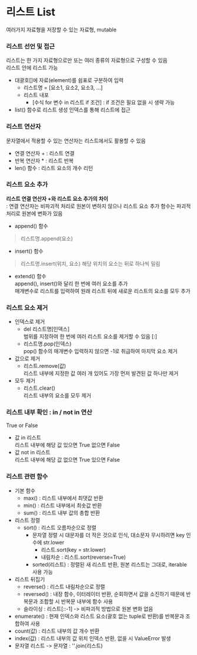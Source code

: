 리스트 List
===========================
여러가지 자료형을 저장할 수 있는 자료형, mutable

### 리스트 선언 및 접근
리스트는 한 가지 자료형으로만 또는 여러 종류의 자료형으로 구성할 수 있음      
리스트 안에 리스트 가능      
+ 대괄호[]에 자료(element)를 쉼표로 구분하여 입력
  + 리스트명 = [요소1, 요소2, 요소3, ...]
  + 리스트 내포 
    + [수식 for 변수 in 리스트 if 조건] : if 조건은 필요 없을 시 생략 가능
+ list() 함수로 리스트 생성
인덱스를 통해 리스트에 접근      

### 리스트 연산자
문자열에서 적용할 수 있는 연산자는 리스트에서도 활용할 수 있음
+ 연결 연산자 + : 리스트 연결
+ 반복 연산자 * : 리스트 반복 
+ len() 함수 : 리스트 요소의 개수 리턴

### 리스트 요소 추가
**리스트 연결 연산자 +와 리스트 요소 추가의 차이**         
  : 연결 연산자는 비파괴적 처리로 원본이 변하지 않으나 리스트 요소 추가 함수는 파괴적 처리로 원본에 변화가 있음
+ append() 함수
> 리스트명.append(요소)

+ insert() 함수
> 리스트명.insert(위치, 요소)
> 해당 위치의 요소는 뒤로 하나씩 밀림

+ extend() 함수         
append(), insert()와 달리 한 번에 여러 요소를 추가                    
매개변수로 리스트를 입력하여 원래 리스트 뒤에 새로운 리스트의 요소를 모두 추가

### 리스트 요소 제거
+ 인덱스로 제거
  + del 리스트명[인덱스]      
    범위를 지정하여 한 번에 여러 리스트 요소를 제거할 수 있음 [:]
  + 리스트명.pop(인덱스)       
    pop() 함수의 매개변수 입력하지 않으면 -1로 취급하여 마지막 요소 제거
+ 값으로 제거
  + 리스트.remove(값)       
    리스트 내부에 지정한 값 여러 개 있어도 가장 먼저 발견된 값 하나만 제거
+ 모두 제거
  + 리스트.clear()       
    리스트 내부의 요소를 모두 제거
    
### 리스트 내부 확인 : in / not in 연산
True or False
+ 값 in 리스트        
  리스트 내부에 해당 값 있으면 True 없으면 False
+ 값 not in 리스트          
  리스트 내부에 해당 값 없으면 True 있으면 False
    
### 리스트 관련 함수
+ 기본 함수
  + max() : 리스트 내부에서 최댓값 반환
  + min() : 리스트 내부에서 최솟값 반환
  + sum() : 리스트 내부 값의 총합 반환
+ 리스트 정렬
  + sort() : 리스트 오름차순으로 정렬
    + 문자열 정렬 시 대문자를 더 작은 것으로 인식, 대소문자 무시하려면 key 인수에 str.lower
      + 리스트.sort(key = str.lower)
      + 내림차순 : 리스트.sort(reverse=True)
    + sorted(리스트) : 정렬된 새 리스트 반환, 원본 리스트는 그대로, iterable 사용 가능
+ 리스트 뒤집기 
  + reverse() : 리스트 내림차순으로 정렬
  + reversed() : 내장 함수, 이터레이터 반환, 순회하면서 값을 소진하기 때문에 반복문과 조합할 시 반복문 내부에 함수 사용
  + 슬라이싱 : 리스트[::-1] -> 비파괴적 방법으로 원본 변화 없음
+ enumerate() : 현재 인덱스와 리스트 요소(괄호 없는 tuple로 반환)를 반복문과 조합하여 사용
+ count(값) : 리스트 내부의 값 개수 반환
+ index(값) : 리스트 내부의 값 위치 인덱스 반환, 없을 시 ValueError 발생 
+ 문자열 리스트 -> 문자열 : ''.join(리스트)
